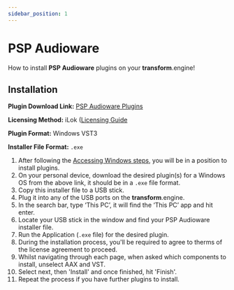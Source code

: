 ```yaml
---
sidebar_position: 1
---
```


# PSP Audioware

How to install **PSP Audioware** plugins on your **transform**.engine!

## Installation

**Plugin Download Link:** [PSP Audioware Plugins](https://www.pspaudioware.net/UserArea/demos)

**Licensing Method:** iLok ([Licensing Guide](../ilok.md)

**Plugin Format:** Windows VST3

**Installer File Format:** `.exe`

1. After following the [Accessing Windows steps](../installation.md#accessing-windows-to-install-plugins), you will be in a position to install plugins.
2. On your personal device, download the desired plugin(s) for a Windows OS from the above link, it should be in a `.exe` file format.
3. Copy this installer file to a USB stick.
4. Plug it into any of the USB ports on the **transform**.engine.
5. In the search bar, type ‘This PC’, it will find the ‘This PC’ app and hit enter.
6. Locate your USB stick in the window and find your PSP Audioware installer file.
7. Run the Application (`.exe` file) for the desired plugin.
8. During the installation process, you'll be required to agree to therms of the license agreement to proceed.
9. Whilst navigating through each page, when asked which components to install, unselect AAX and VST.
10. Select next, then 'Install' and once finished, hit 'Finish'.
11. Repeat the process if you have further plugins to install.
